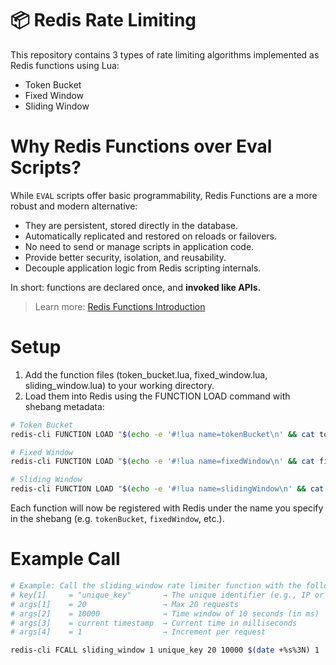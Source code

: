 # 📦 Redis Rate Limiting

This repository contains 3 types of rate limiting algorithms implemented as Redis functions using Lua:

- Token Bucket
- Fixed Window
- Sliding Window

# Why Redis Functions over Eval Scripts?

While `EVAL` scripts offer basic programmability, Redis Functions are a more robust and modern alternative:

- They are persistent, stored directly in the database.
- Automatically replicated and restored on reloads or failovers.
- No need to send or manage scripts in application code.
- Provide better security, isolation, and reusability.
- Decouple application logic from Redis scripting internals.

In short: functions are declared once, and **invoked like APIs.**

> Learn more: [Redis Functions Introduction](https://redis.io/docs/latest/develop/interact/programmability/functions-intro/)

# Setup

1. Add the function files (token_bucket.lua, fixed_window.lua, sliding_window.lua) to your working directory.
2. Load them into Redis using the FUNCTION LOAD command with shebang metadata:

```bash
# Token Bucket
redis-cli FUNCTION LOAD "$(echo -e '#!lua name=tokenBucket\n' && cat token_bucket.lua)"

# Fixed Window
redis-cli FUNCTION LOAD "$(echo -e '#!lua name=fixedWindow\n' && cat fixed_window.lua)"

# Sliding Window
redis-cli FUNCTION LOAD "$(echo -e '#!lua name=slidingWindow\n' && cat sliding_window.lua)"
```

Each function will now be registered with Redis under the name you specify in the shebang (e.g. `tokenBucket`, `fixedWindow`, etc.).

# Example Call

```bash
# Example: Call the sliding_window rate limiter function with the following arguments:
# key[1]     = "unique_key"       → The unique identifier (e.g., IP or user ID)
# args[1]    = 20                 → Max 20 requests
# args[2]    = 10000              → Time window of 10 seconds (in ms)
# args[3]    = current timestamp  → Current time in milliseconds
# args[4]    = 1                  → Increment per request

redis-cli FCALL sliding_window 1 unique_key 20 10000 $(date +%s%3N) 1

```
